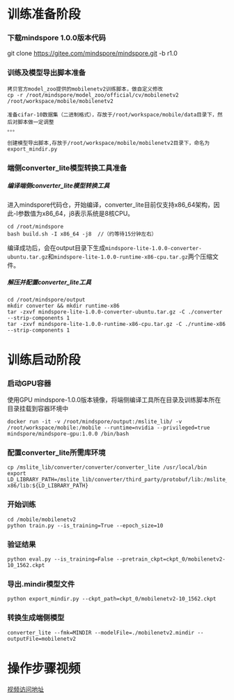 # 训练准备阶段
### 下载mindspore 1.0.0版本代码
git clone https://gitee.com/mindspore/mindspore.git -b r1.0

### 训练及模型导出脚本准备
```
拷贝官方model_zoo提供的mobilenetv2训练脚本，做自定义修改
cp -r /root/mindspore/model_zoo/official/cv/mobilenetv2 /root/workspace/mobile/mobilenetv2

准备cifar-10数据集（二进制格式），存放于/root/workspace/mobile/data目录下，然后对脚本做一定调整
。。。

创建模型导出脚本,存放于/root/workspace/mobile/mobilenetv2目录下，命名为export_mindir.py
```

### 端侧converter_lite模型转换工具准备
##### 编译端侧converter_lite模型转换工具
进入mindspore代码仓，开始编译，converter_lite目前仅支持x86_64架构，因此-I参数值为x86_64，j8表示系统是8核CPU。
```
cd /root/mindspore
bash build.sh -I x86_64 -j8  //（约等待15分钟左右）
```
编译成功后，会在output目录下生成`mindspore-lite-1.0.0-converter-ubuntu.tar.gz`和`mindspore-lite-1.0.0-runtime-x86-cpu.tar.gz`两个压缩文件。

##### 解压并配置converter_lite工具
```
cd /root/mindspore/output
mkdir converter && mkdir runtime-x86
tar -zxvf mindspore-lite-1.0.0-converter-ubuntu.tar.gz -C ./converter --strip-components 1
tar -zxvf mindspore-lite-1.0.0-runtime-x86-cpu.tar.gz -C ./runtime-x86 --strip-components 1
```


# 训练启动阶段
### 启动GPU容器
使用GPU mindspore-1.0.0版本镜像，将端侧编译工具所在目录及训练脚本所在目录挂载到容器环境中
```
docker run -it -v /root/mindspore/output:/mslite_lib/ -v /root/workspace/mobile:/mobile --runtime=nvidia --privileged=true mindspore/mindspore-gpu:1.0.0 /bin/bash
```

### 配置converter_lite所需库环境
```
cp /mslite_lib/converter/converter/converter_lite /usr/local/bin
export LD_LIBRARY_PATH=/mslite_lib/converter/third_party/protobuf/lib:/mslite_lib/converter/third_party/flatbuffers/lib:/mslite_lib/runtime-x86/lib:${LD_LIBRARY_PATH}
```

### 开始训练
```
cd /mobile/mobilenetv2
python train.py --is_training=True --epoch_size=10
```

### 验证结果
```
python eval.py --is_training=False --pretrain_ckpt=ckpt_0/mobilenetv2-10_1562.ckpt
```

### 导出.mindir模型文件
```
python export_mindir.py --ckpt_path=ckpt_0/mobilenetv2-10_1562.ckpt
```

### 转换生成端侧模型
```
converter_lite --fmk=MINDIR --modelFile=./mobilenetv2.mindir --outputFile=mobilenetv2
```

# 操作步骤视频
[视频访问地址](https://mslite-app.obs.cn-north-4.myhuaweicloud.com:443/%E6%93%8D%E4%BD%9C%E8%A7%86%E9%A2%91-%E7%BB%88%E7%89%882.mp4?AccessKeyId=PQ7DQUATQUMX3VMMPIPM&Expires=1606355515&Signature=A5ZpMN1CqGm8btd57Egvf9LjSuQ%3D)

